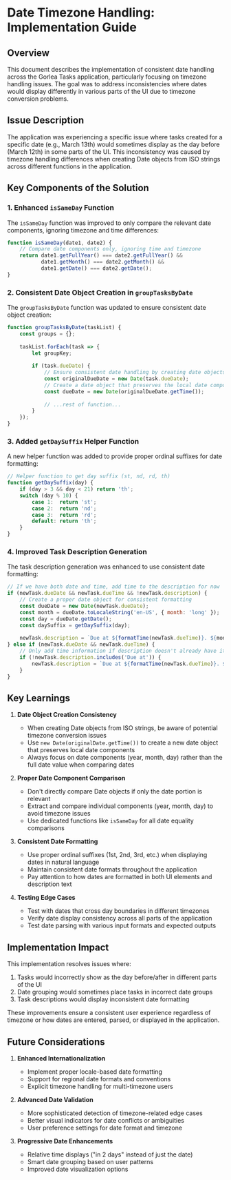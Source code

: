 # Date Timezone Handling: Implementation Guide

## Overview

This document describes the implementation of consistent date handling across the Gorlea Tasks application, particularly focusing on timezone handling issues. The goal was to address inconsistencies where dates would display differently in various parts of the UI due to timezone conversion problems.

## Issue Description

The application was experiencing a specific issue where tasks created for a specific date (e.g., March 13th) would sometimes display as the day before (March 12th) in some parts of the UI. This inconsistency was caused by timezone handling differences when creating Date objects from ISO strings across different functions in the application.

## Key Components of the Solution

### 1. Enhanced `isSameDay` Function

The `isSameDay` function was improved to only compare the relevant date components, ignoring timezone and time differences:

```javascript
function isSameDay(date1, date2) {
    // Compare date components only, ignoring time and timezone
    return date1.getFullYear() === date2.getFullYear() &&
           date1.getMonth() === date2.getMonth() &&
           date1.getDate() === date2.getDate();
}
```

### 2. Consistent Date Object Creation in `groupTasksByDate`

The `groupTasksByDate` function was updated to ensure consistent date object creation:

```javascript
function groupTasksByDate(taskList) {
    const groups = {};
    
    taskList.forEach(task => {
        let groupKey;
        
        if (task.dueDate) {
            // Ensure consistent date handling by creating date objects with local timezone consideration
            const originalDueDate = new Date(task.dueDate);
            // Create a date object that preserves the local date components
            const dueDate = new Date(originalDueDate.getTime());
            
            // ...rest of function...
        }
    });
}
```

### 3. Added `getDaySuffix` Helper Function

A new helper function was added to provide proper ordinal suffixes for date formatting:

```javascript
// Helper function to get day suffix (st, nd, rd, th)
function getDaySuffix(day) {
    if (day > 3 && day < 21) return 'th';
    switch (day % 10) {
        case 1:  return 'st';
        case 2:  return 'nd';
        case 3:  return 'rd';
        default: return 'th';
    }
}
```

### 4. Improved Task Description Generation

The task description generation was enhanced to use consistent date formatting:

```javascript
// If we have both date and time, add time to the description for now
if (newTask.dueDate && newTask.dueTime && !newTask.description) {
    // Create a proper date object for consistent formatting
    const dueDate = new Date(newTask.dueDate);
    const month = dueDate.toLocaleString('en-US', { month: 'long' });
    const day = dueDate.getDate();
    const daySuffix = getDaySuffix(day);
    
    newTask.description = `Due at ${formatTime(newTask.dueTime)}. ${month} ${day}${daySuffix} at ${formatTime(newTask.dueTime)}`;
} else if (newTask.dueDate && newTask.dueTime) {
    // Only add time information if description doesn't already have it
    if (!newTask.description.includes('Due at')) {
        newTask.description = `Due at ${formatTime(newTask.dueTime)}. ${newTask.description}`;
    }
}
```

## Key Learnings

1. **Date Object Creation Consistency**
   - When creating Date objects from ISO strings, be aware of potential timezone conversion issues
   - Use `new Date(originalDate.getTime())` to create a new date object that preserves local date components
   - Always focus on date components (year, month, day) rather than the full date value when comparing dates

2. **Proper Date Component Comparison**
   - Don't directly compare Date objects if only the date portion is relevant
   - Extract and compare individual components (year, month, day) to avoid timezone issues
   - Use dedicated functions like `isSameDay` for all date equality comparisons

3. **Consistent Date Formatting**
   - Use proper ordinal suffixes (1st, 2nd, 3rd, etc.) when displaying dates in natural language
   - Maintain consistent date formats throughout the application
   - Pay attention to how dates are formatted in both UI elements and description text

4. **Testing Edge Cases**
   - Test with dates that cross day boundaries in different timezones
   - Verify date display consistency across all parts of the application
   - Test date parsing with various input formats and expected outputs

## Implementation Impact

This implementation resolves issues where:

1. Tasks would incorrectly show as the day before/after in different parts of the UI
2. Date grouping would sometimes place tasks in incorrect date groups
3. Task descriptions would display inconsistent date formatting

These improvements ensure a consistent user experience regardless of timezone or how dates are entered, parsed, or displayed in the application.

## Future Considerations

1. **Enhanced Internationalization**
   - Implement proper locale-based date formatting
   - Support for regional date formats and conventions
   - Explicit timezone handling for multi-timezone users

2. **Advanced Date Validation**
   - More sophisticated detection of timezone-related edge cases
   - Better visual indicators for date conflicts or ambiguities
   - User preference settings for date format and timezone

3. **Progressive Date Enhancements**
   - Relative time displays ("in 2 days" instead of just the date)
   - Smart date grouping based on user patterns
   - Improved date visualization options
